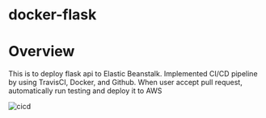# docker-flask

# Overview
This is to deploy flask api to Elastic Beanstalk. Implemented CI/CD pipeline by using TravisCI, Docker, and Github.
When user accept pull request, automatically run testing and deploy it to AWS

![cicd](https://user-images.githubusercontent.com/25543738/103388979-fdf80c00-4ac0-11eb-90e4-01dccf8eea6a.png)
